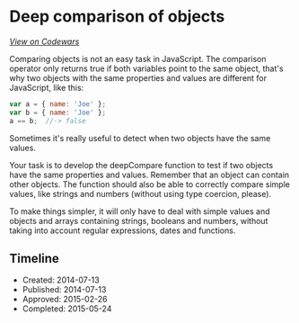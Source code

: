 # Deep comparison of objects
[*View on Codewars*](https://www.codewars.com/kata/deep-comparison-of-objects)

Comparing objects is not an easy task in JavaScript. The comparison operator only returns true if both variables point to the same object, that's why two objects with the same properties and values are different for JavaScript, like this:

```javascript
var a = { name: 'Joe' };
var b = { name: 'Joe' };
a == b;  //-> false
```

Sometimes it's really useful to detect when two objects have the same values.

Your task is to develop the deepCompare function to test if two objects have the same properties and values. Remember that an object can contain other objects. The function should also be able to correctly compare simple values, like strings and numbers (without using type coercion, please).

To make things simpler, it will only have to deal with simple values and objects and arrays containing strings, booleans and numbers, without taking into account regular expressions, dates and functions.

## Timeline
- Created: 2014-07-13
- Published: 2014-07-13
- Approved: 2015-02-26
- Completed: 2015-05-24